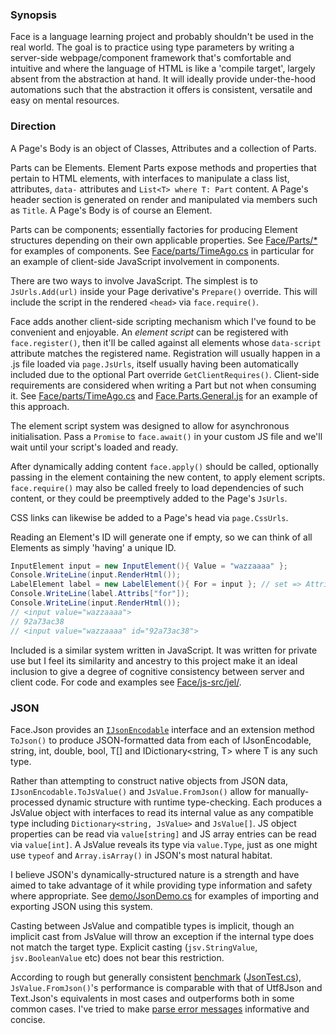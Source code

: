 ### Synopsis

Face is a language learning project and probably shouldn't be used in the real world. The goal is to practice using type parameters by writing a server-side webpage/component framework that's comfortable and intuitive and where the language of HTML is like a 'compile target', largely absent from the abstraction at hand. It will ideally provide under-the-hood automations such that the abstraction it offers is consistent, versatile and easy on mental resources.

### Direction

A Page's Body is an object of Classes, Attributes and a collection of Parts.

Parts can be Elements. Element Parts expose methods and properties that pertain to HTML elements, with interfaces to manipulate a class list, attributes, `data-` attributes and `List<T> where T: Part` content. A Page's header section is generated on render and manipulated via members such as `Title`. A Page's Body is of course an Element.

Parts can be components; essentially factories for producing Element structures depending on their own applicable properties. See [Face/Parts/*](Face/Parts/) for examples of components. See [Face/parts/TimeAgo.cs](Face/Parts/TimeAgo.cs) in particular for an example of client-side JavaScript involvement in components.

There are two ways to involve JavaScript. The simplest is to `JsUrls.Add(url)` inside your Page derivative's `Prepare()` override. This will include the script in the rendered `<head>` via `face.require()`.

Face adds another client-side scripting mechanism which I've found to be convenient and enjoyable. An *element script* can be registered with `face.register()`, then it'll be called against all elements whose `data-script` attribute matches the registered name. Registration will usually happen in a .js file loaded via `page.JsUrls`, itself usually having been automatically included due to the optional Part override `GetClientRequires()`. Client-side requirements are considered when writing a Part but not when consuming it. See [Face/parts/TimeAgo.cs](Face/Parts/TimeAgo.cs) and [Face.Parts.General.js](js/Face.Parts.General.js) for an example of this approach.

The element script system was designed to allow for asynchronous initialisation. Pass a `Promise` to `face.await()` in your custom JS file and we'll wait until your script's loaded and ready.

After dynamically adding content `face.apply()` should be called, optionally passing in the element containing the new content, to apply element scripts. `face.require()` may also be called freely to load dependencies of such content, or they could be preemptively added to the Page's `JsUrls`.

CSS links can likewise be added to a Page's head via `page.CssUrls`.

Reading an Element's ID will generate one if empty, so we can think of all Elements as simply 'having' a unique ID.

```c#  
InputElement input = new InputElement(){ Value = "wazzaaaa" };  
Console.WriteLine(input.RenderHtml());  
LabelElement label = new LabelElement(){ For = input }; // set => Attribs["for"] = value.Id  
Console.WriteLine(label.Attribs["for"]);  
Console.WriteLine(input.RenderHtml());  
// <input value="wazzaaaa">  
// 92a73ac38  
// <input value="wazzaaaa" id="92a73ac38">
```

Included is a similar system written in JavaScript. It was written for private use but I feel its similarity and ancestry to this project make it an ideal inclusion to give a degree of cognitive consistency between server and client code. For code and examples see [Face/js-src/jel/](Face/js-src/jel/).

### JSON

Face.Json provides an [`IJsonEncodable`](Face/Json/IJsonEncodable.cs) interface and an extension method `ToJson()` to produce JSON-formatted data from each of IJsonEncodable, string, int, double, bool, T[] and IDictionary<string, T> where T is any such type.

Rather than attempting to construct native objects from JSON data, `IJsonEncodable.ToJsValue()` and `JsValue.FromJson()` allow for manually-processed dynamic structure with runtime type-checking. Each produces a JsValue object with interfaces to read its internal value as any compatible type including `Dictionary<string, JsValue>` and `JsValue[]`. JS object properties can be read via `value[string]` and JS array entries can be read via `value[int]`. A JsValue reveals its type via `value.Type`, just as one might use `typeof` and `Array.isArray()` in JSON's most natural habitat.

I believe JSON's dynamically-structured nature is a strength and have aimed to take advantage of it while providing type information and safety where appropriate. See [demo/JsonDemo.cs](demo/JsonDemo.cs) for examples of importing and exporting JSON using this system.

Casting between JsValue and compatible types is implicit, though an implicit cast from JsValue will throw an exception if the internal type does not match the target type. Explicit casting (`jsv.StringValue`, `jsv.BooleanValue` etc) does not bear this restriction.

According to rough but generally consistent [benchmark](jsonbenchmark.log) ([JsonTest.cs](demo/JsonTest.cs)), `JsValue.FromJson()`'s performance is comparable with that of Utf8Json and Text.Json's equivalents in most cases and outperforms both in some common cases. I've tried to make [parse error messages](errortest.log) informative and concise.